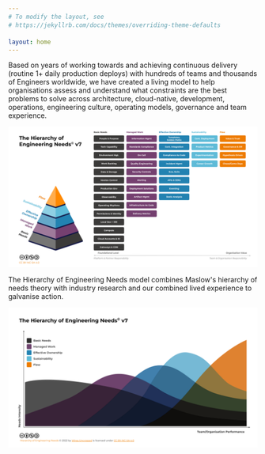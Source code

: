 ```yaml
---
# To modify the layout, see
# https://jekyllrb.com/docs/themes/overriding-theme-defaults

layout: home
---
```


Based on years of working towards and achieving continuous delivery (routine 1+ daily production deploys) with hundreds of teams and thousands of Engineers worldwide, we have created a living model to help organisations assess and understand what constraints are the best problems to solve across architecture, cloud-native, development, operations, engineering culture, operating models, governance and team experience.

​![Hierarchy of Engineeering Needs - Table](/assets/hoen_need-table.svg)

The Hierarchy of Engineering Needs model combines Maslow's hierarchy of needs theory with industry research and our combined lived experience to galvanise action.

![Hierarchy of Engineeering Needs - Intensity and Performance over time](/assets/hoen_intensity-performance.svg)
